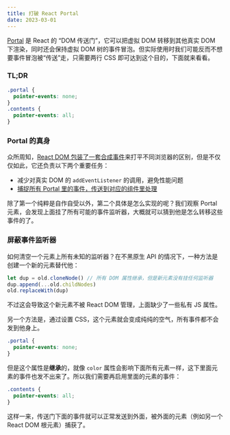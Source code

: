 ```yaml
---
title: 打破 React Portal
date: 2023-03-01
---
```


[Portal](https://zh-hans.react.dev/reference/react-dom/createPortal) 是 React 的 <q>DOM 传送门</q>，它可以把虚拟 DOM 转移到其他真实 DOM 下渲染，同时还会保持虚拟 DOM 树的事件冒泡。但实际使用时我们可能反而不想要事件冒泡被<q>传送</q>走，只需要两行 CSS 即可达到这个目的，下面就来看看。

### TL;DR

```css
.portal {
  pointer-events: none;
}
.contents {
  pointer-events: all;
}
```

### Portal 的真身

众所周知，[React DOM 包装了一套合成事件](https://zh-hans.react.dev/reference/react-dom/components/common#react-event-object)来打平不同浏览器的区别，但是不仅仅如此，它还负责以下两个重要任务：

- 减少对真实 DOM 的 `addEventListener` 的调用，避免性能问题
- [捕捉所有 Portal 里的事件，传送到对应的组件里处理](https://zh-hans.react.dev/reference/react-dom/createPortal)

除了第一个纯粹是自作自受以外，第二个具体是怎么实现的呢？我们观察 Portal 元素，会发现上面挂了所有可能的事件监听器，大概就可以猜到他是怎么转移这些事件的了。

### 屏蔽事件监听器

如何清空一个元素上所有未知的监听器？在不黑原生 API 的情况下，一种方法是创建一个新的元素替代他：

```js
let dup = old.cloneNode() // 所有 DOM 属性继承，但是新元素没有挂任何监听器
dup.append(...old.childNodes)
old.replaceWith(dup)
```

不过这会导致这个新元素不被 React DOM 管理，上面缺少了一些私有 JS 属性。

另一个方法是，通过设置 CSS，这个元素就会变成纯纯的空气，所有事件都不会发到他身上。

```css
.portal {
  pointer-events: none;
}
```

但是这个属性是**继承**的，就像 `color` 属性会影响下面所有元素一样，这下里面元素的事件也发不出来了。所以我们需要再启用里面的元素的事件：

```css
.contents {
  pointer-events: all;
}
```

这样一来，传送门下面的事件就可以正常发送到外面，被外面的元素（例如另一个 React DOM 根元素）捕获了。
